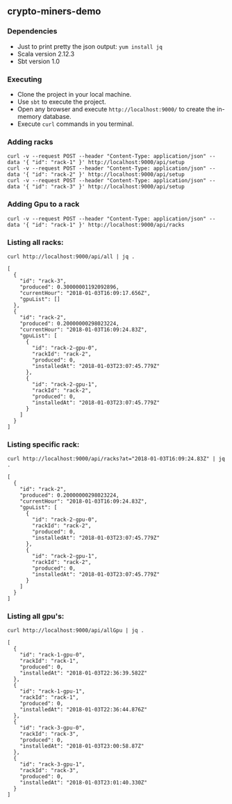 ## crypto-miners-demo

### Dependencies
 - Just to print pretty the json output: `yum install jq`
 - Scala version 2.12.3
 - Sbt version 1.0

### Executing
 - Clone the project in your local machine.
 - Use `sbt` to execute the project.
 - Open any browser and execute `http://localhost:9000/` to create the in-memory database.
 - Execute `curl` commands in you terminal.

### Adding racks
```
curl -v --request POST --header "Content-Type: application/json" --data '{ "id": "rack-1" }' http://localhost:9000/api/setup
curl -v --request POST --header "Content-Type: application/json" --data '{ "id": "rack-2" }' http://localhost:9000/api/setup
curl -v --request POST --header "Content-Type: application/json" --data '{ "id": "rack-3" }' http://localhost:9000/api/setup
```

### Adding Gpu to a rack
```
curl -v --request POST --header "Content-Type: application/json" --data '{ "id": "rack-1" }' http://localhost:9000/api/racks
```

### Listing all racks:
`curl http://localhost:9000/api/all | jq .`
```
[
  {
    "id": "rack-3",
    "produced": 0.30000001192092896,
    "currentHour": "2018-01-03T16:09:17.656Z",
    "gpuList": []
  },
  {
    "id": "rack-2",
    "produced": 0.20000000298023224,
    "currentHour": "2018-01-03T16:09:24.83Z",
    "gpuList": [
      {
        "id": "rack-2-gpu-0",
        "rackId": "rack-2",
        "produced": 0,
        "installedAt": "2018-01-03T23:07:45.779Z"
      },
      {
        "id": "rack-2-gpu-1",
        "rackId": "rack-2",
        "produced": 0,
        "installedAt": "2018-01-03T23:07:45.779Z"
      }
    ]
  }
]
```

### Listing specific rack:
`curl http://localhost:9000/api/racks?at="2018-01-03T16:09:24.83Z" | jq .`
```
[
  {
    "id": "rack-2",
    "produced": 0.20000000298023224,
    "currentHour": "2018-01-03T16:09:24.83Z",
    "gpuList": [
      {
        "id": "rack-2-gpu-0",
        "rackId": "rack-2",
        "produced": 0,
        "installedAt": "2018-01-03T23:07:45.779Z"
      },
      {
        "id": "rack-2-gpu-1",
        "rackId": "rack-2",
        "produced": 0,
        "installedAt": "2018-01-03T23:07:45.779Z"
      }
    ]
  }
]
```

### Listing all gpu's:
`curl http://localhost:9000/api/allGpu | jq .`
```
[
  {
    "id": "rack-1-gpu-0",
    "rackId": "rack-1",
    "produced": 0,
    "installedAt": "2018-01-03T22:36:39.582Z"
  },
  {
    "id": "rack-1-gpu-1",
    "rackId": "rack-1",
    "produced": 0,
    "installedAt": "2018-01-03T22:36:44.876Z"
  },
  {
    "id": "rack-3-gpu-0",
    "rackId": "rack-3",
    "produced": 0,
    "installedAt": "2018-01-03T23:00:58.87Z"
  },
  {
    "id": "rack-3-gpu-1",
    "rackId": "rack-3",
    "produced": 0,
    "installedAt": "2018-01-03T23:01:40.330Z"
  }
]
```


